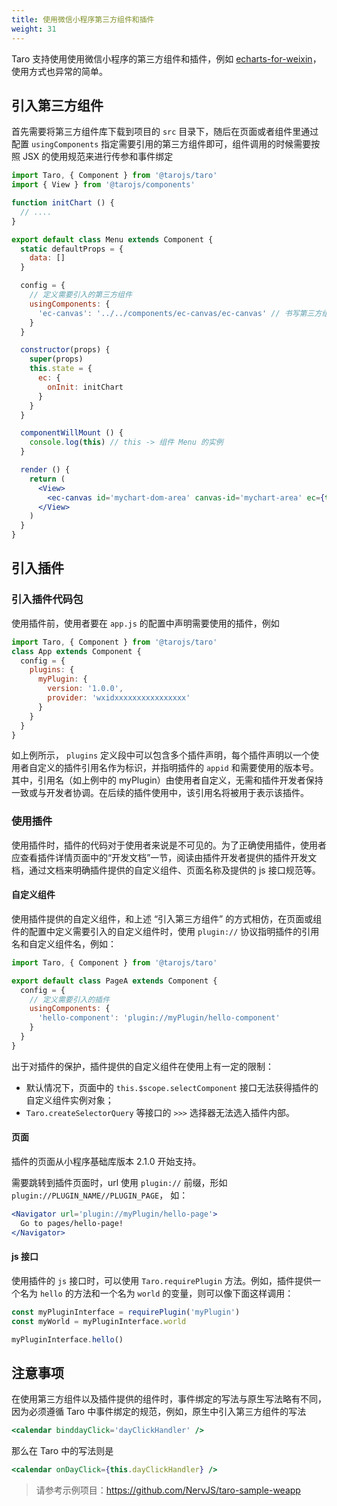 ```yaml
---
title: 使用微信小程序第三方组件和插件
weight: 31
---
```


Taro 支持使用使用微信小程序的第三方组件和插件，例如 [echarts-for-weixin](https://github.com/ecomfe/echarts-for-weixin)，使用方式也异常的简单。

## 引入第三方组件

首先需要将第三方组件库下载到项目的 `src` 目录下，随后在页面或者组件里通过配置 `usingComponents` 指定需要引用的第三方组件即可，组件调用的时候需要按照 JSX 的使用规范来进行传参和事件绑定

```jsx
import Taro, { Component } from '@tarojs/taro'
import { View } from '@tarojs/components'

function initChart () {
  // ....
}

export default class Menu extends Component {
  static defaultProps = {
    data: []
  }

  config = {
    // 定义需要引入的第三方组件
    usingComponents: {
      'ec-canvas': '../../components/ec-canvas/ec-canvas' // 书写第三方组件的相对路径
    }
  }

  constructor(props) {
    super(props)
    this.state = {
      ec: {
        onInit: initChart
      }
    }
  }

  componentWillMount () {
    console.log(this) // this -> 组件 Menu 的实例
  }

  render () {
    return (
      <View>
        <ec-canvas id='mychart-dom-area' canvas-id='mychart-area' ec={this.state.ec}></ec-canvas>
      </View>
    )
  }
}
```

## 引入插件

### 引入插件代码包

使用插件前，使用者要在 `app.js` 的配置中声明需要使用的插件，例如

```jsx
import Taro, { Component } from '@tarojs/taro'
class App extends Component {
  config = {
    plugins: {
      myPlugin: {
        version: '1.0.0',
        provider: 'wxidxxxxxxxxxxxxxxxx'
      }
    }
  }
}
```

如上例所示， `plugins` 定义段中可以包含多个插件声明，每个插件声明以一个使用者自定义的插件引用名作为标识，并指明插件的 `appid` 和需要使用的版本号。其中，引用名（如上例中的 myPlugin）由使用者自定义，无需和插件开发者保持一致或与开发者协调。在后续的插件使用中，该引用名将被用于表示该插件。

### 使用插件

使用插件时，插件的代码对于使用者来说是不可见的。为了正确使用插件，使用者应查看插件详情页面中的“开发文档”一节，阅读由插件开发者提供的插件开发文档，通过文档来明确插件提供的自定义组件、页面名称及提供的 js 接口规范等。

#### 自定义组件

使用插件提供的自定义组件，和上述 “引入第三方组件” 的方式相仿，在页面或组件的配置中定义需要引入的自定义组件时，使用 `plugin://` 协议指明插件的引用名和自定义组件名，例如：

```js
import Taro, { Component } from '@tarojs/taro'

export default class PageA extends Component {
  config = {
    // 定义需要引入的插件
    usingComponents: {
      'hello-component': 'plugin://myPlugin/hello-component'
    }
  }
}
```

出于对插件的保护，插件提供的自定义组件在使用上有一定的限制：

- 默认情况下，页面中的 `this.$scope.selectComponent` 接口无法获得插件的自定义组件实例对象；
- `Taro.createSelectorQuery` 等接口的 `>>>` 选择器无法选入插件内部。

#### 页面

插件的页面从小程序基础库版本 2.1.0 开始支持。

需要跳转到插件页面时，url 使用 `plugin://` 前缀，形如 `plugin://PLUGIN_NAME//PLUGIN_PAGE`， 如：

```jsx
<Navigator url='plugin://myPlugin/hello-page'>
  Go to pages/hello-page!
</Navigator>
```

#### js 接口

使用插件的 `js` 接口时，可以使用 `Taro.requirePlugin` 方法。例如，插件提供一个名为 `hello` 的方法和一个名为 `world` 的变量，则可以像下面这样调用：

```js
const myPluginInterface = requirePlugin('myPlugin')
const myWorld = myPluginInterface.world

myPluginInterface.hello()
```

## 注意事项

在使用第三方组件以及插件提供的组件时，事件绑定的写法与原生写法略有不同，因为必须遵循 Taro 中事件绑定的规范，例如，原生中引入第三方组件的写法

```jsx
<calendar binddayClick='dayClickHandler' />
```

那么在 Taro 中的写法则是

```jsx
<calendar onDayClick={this.dayClickHandler} />
```

> 请参考示例项目：https://github.com/NervJS/taro-sample-weapp
